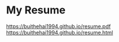 # My Resume


https://buithehai1994.github.io/resume.pdf
https://buithehai1994.github.io/resume.html

